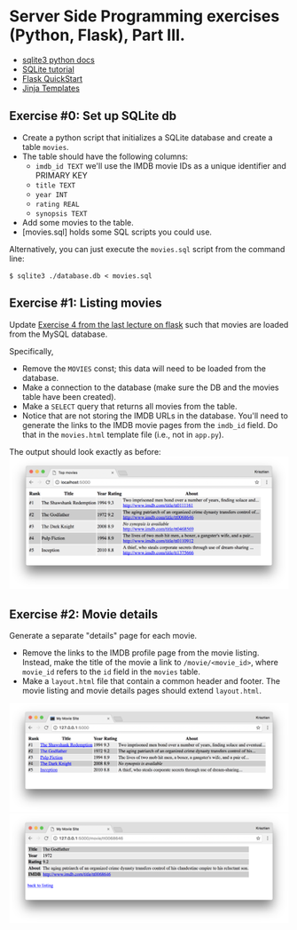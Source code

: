 # Server Side Programming exercises (Python, Flask), Part III.

  * [sqlite3 python docs](https://docs.python.org/3/library/sqlite3.html)
  * [SQLite tutorial](https://www.sqlitetutorial.net/)
  * [Flask QuickStart](http://flask.pocoo.org/docs/0.12/quickstart/)
  * [Jinja Templates](http://jinja.pocoo.org/docs/2.10/templates/)


## Exercise #0: Set up SQLite db

* Create a python script that initializes a SQLite database and create a table `movies`.
* The table should have the following columns:
    - `imdb_id TEXT` we'll use the IMDB movie IDs as a unique identifier and PRIMARY KEY
    - `title TEXT`
    - `year INT`
    - `rating REAL`
    - `synopsis TEXT`
* Add some movies to the table.
* [movies.sql] holds some SQL scripts you could use.

Alternatively, you can just execute the `movies.sql` script from the command line:
```
$ sqlite3 ./database.db < movies.sql
```

## Exercise #1: Listing movies

Update [Exercise 4 from the last lecture on flask](../../../solutions/python/flask2/ex_4) such that movies are loaded from the MySQL database.

Specifically,

  * Remove the `MOVIES` const; this data will need to be loaded from the database.
  * Make a connection to the database (make sure the DB and the movies table have been created).
  * Make a `SELECT` query that returns all movies from the table.
  * Notice that are not storing the IMDB URLs in the database. You'll need to generate the links to the IMDB movie pages from the `imdb_id` field. Do that in the `movies.html` template file (i.e., not in `app.py`).

The output should look exactly as before:
![Exercise1](images/exercise1.png)


## Exercise #2: Movie details

Generate a separate "details" page for each movie.

  * Remove the links to the IMDB profile page from the movie listing. Instead, make the title of the movie a link to `/movie/<movie_id>`, where `movie_id` refers to the `id` field in the `movies` table.
  * Make a `layout.html` file that contain a common header and footer. The movie listing and movie details pages should extend `layout.html`.

![Exercise2/1](images/exercise2_1.png)
![Exercise2/2](images/exercise2_2.png)
